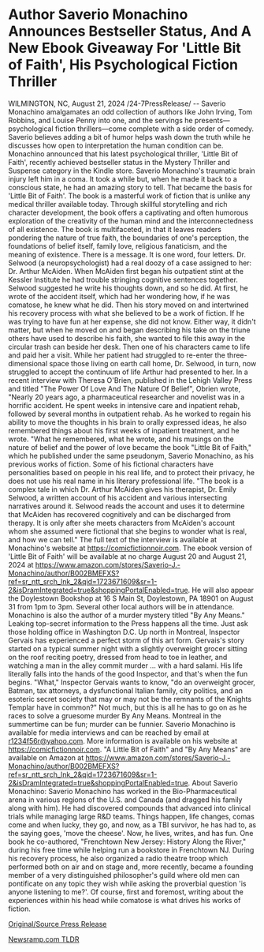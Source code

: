 # Author Saverio Monachino Announces Bestseller Status, And A New Ebook Giveaway For 'Little Bit of Faith', His Psychological Fiction Thriller

WILMINGTON, NC, August 21, 2024 /24-7PressRelease/ -- Saverio Monachino amalgamates an odd collection of authors like John Irving, Tom Robbins, and Louise Penny into one, and the servings he presents—psychological fiction thrillers—come complete with a side order of comedy. Saverio believes adding a bit of humor helps wash down the truth while he discusses how open to interpretation the human condition can be.  Monachino announced that his latest psychological thriller, 'Little Bit of Faith', recently achieved bestseller status in the Mystery Thriller and Suspense category in the Kindle store.  Saverio Monachino's traumatic brain injury left him in a coma. It took a while but, when he made it back to a conscious state, he had an amazing story to tell. That became the basis for 'Little Bit of Faith'.   The book is a masterful work of fiction that is unlike any medical thriller available today. Through skillful storytelling and rich character development, the book offers a captivating and often humorous exploration of the creativity of the human mind and the interconnectedness of all existence. The book is multifaceted, in that it leaves readers pondering the nature of true faith, the boundaries of one's perception, the foundations of belief itself, family love, religious fanaticism, and the meaning of existence. There is a message. It is one word, four letters.  Dr. Selwood (a neuropsychologist) had a real doozy of a case assigned to her: Dr. Arthur McAiden. When McAiden first began his outpatient stint at the Kessler Institute he had trouble stringing cognitive sentences together. Selwood suggested he write his thoughts down, and so he did. At first, he wrote of the accident itself, which had her wondering how, if he was comatose, he knew what he did. Then his story moved on and intertwined his recovery process with what she believed to be a work of fiction. If he was trying to have fun at her expense, she did not know. Either way, it didn't matter, but when he moved on and began describing his take on the triune others have used to describe his faith, she wanted to file this away in the circular trash can beside her desk. Then one of his characters came to life and paid her a visit. While her patient had struggled to re-enter the three-dimensional space those living on earth call home, Dr. Selwood, in turn, now struggled to accept the continuum of life Arthur had presented to her.  In a recent interview with Theresa O'Brien, published in the Lehigh Valley Press and titled "The Power Of Love And The Nature Of Belief", Obrien wrote, "Nearly 20 years ago, a pharmaceutical researcher and novelist was in a horrific accident. He spent weeks in intensive care and inpatient rehab, followed by several months in outpatient rehab. As he worked to regain his ability to move the thoughts in his brain to orally expressed ideas, he also remembered things about his first weeks of inpatient treatment, and he wrote.  "What he remembered, what he wrote, and his musings on the nature of belief and the power of love became the book "Little Bit of Faith," which he published under the same pseudonym, Saverio Monachino, as his previous works of fiction. Some of his fictional characters have personalities based on people in his real life, and to protect their privacy, he does not use his real name in his literary professional life.  "The book is a complex tale in which Dr. Arthur McAiden gives his therapist, Dr. Emily Selwood, a written account of his accident and various intersecting narratives around it. Selwood reads the account and uses it to determine that McAiden has recovered cognitively and can be discharged from therapy. It is only after she meets characters from McAiden's account whom she assumed were fictional that she begins to wonder what is real, and how we can tell."  The full text of the interview is available at Monachino's website at https://comicfictionnoir.com.  The ebook version of 'Little Bit of Faith' will be available at no charge August 20 and August 21, 2024 at https://www.amazon.com/stores/Saverio-J.-Monachino/author/B002BMEFXS?ref=sr_ntt_srch_lnk_2&qid=1723671609&sr=1-2&isDramIntegrated=true&shoppingPortalEnabled=true.  He will also appear the Doylestown Bookshop at 16 S Main St, Doylestown, PA 18901 on August 31 from 1pm to 3pm. Several other local authors will be in attendance.   Monachino is also the author of a murder mystery titled "By Any Means." Leaking top-secret information to the Press happens all the time. Just ask those holding office in Washington D.C. Up north in Montreal, Inspector Gervais has experienced a perfect storm of this art form. Gervais's story started on a typical summer night with a slightly overweight grocer sitting on the roof reciting poetry, dressed from head to toe in leather, and watching a man in the alley commit murder … with a hard salami. His life literally falls into the hands of the good Inspector, and that's when the fun begins. "What," Inspector Gervais wants to know, "do an overweight grocer, Batman, tax attorneys, a dysfunctional Italian family, city politics, and an esoteric secret society that may or may not be the remnants of the Knights Templar have in common?" Not much, but this is all he has to go on as he races to solve a gruesome murder By Any Means. Montreal in the summertime can be fun; murder can be funnier.  Saverio Monachino is available for media interviews and can be reached by email at r1234f56r@yahoo.com.  More information is available on his website at https://comicfictionnoir.com.   "A Little Bit of Faith" and "By Any Means" are available on Amazon at https://www.amazon.com/stores/Saverio-J.-Monachino/author/B002BMEFXS?ref=sr_ntt_srch_lnk_2&qid=1723671609&sr=1-2&isDramIntegrated=true&shoppingPortalEnabled=true.  About Saverio Monachino:  Saverio Monachino has worked in the Bio-Pharmaceutical arena in various regions of the U.S. and Canada (and dragged his family along with him). He had discovered compounds that advanced into clinical trials while managing large R&D teams. Things happen, life changes, comas come and when lucky, they go, and now, as a TBI survivor, he has had to, as the saying goes, 'move the cheese'. Now, he lives, writes, and has fun.  One book he co-authored, "Frenchtown New Jersey: History Along the River," during his free time while helping run a bookstore in Frenchtown NJ. During his recovery process, he also organized a radio theatre troop which performed both on air and on stage and, more recently, became a founding member of a very distinguished philosopher's guild where old men can pontificate on any topic they wish while asking the proverbial question 'is anyone listening to me?'. Of course, first and foremost, writing about the experiences within his head while comatose is what drives his works of fiction. 

[Original/Source Press Release](https://www.24-7pressrelease.com/press-release/513556/author-saverio-monachino-announces-bestseller-status-and-a-new-ebook-giveaway-for-little-bit-of-faith-his-psychological-fiction-thriller) 

[Newsramp.com TLDR](https://newsramp.com/None) 